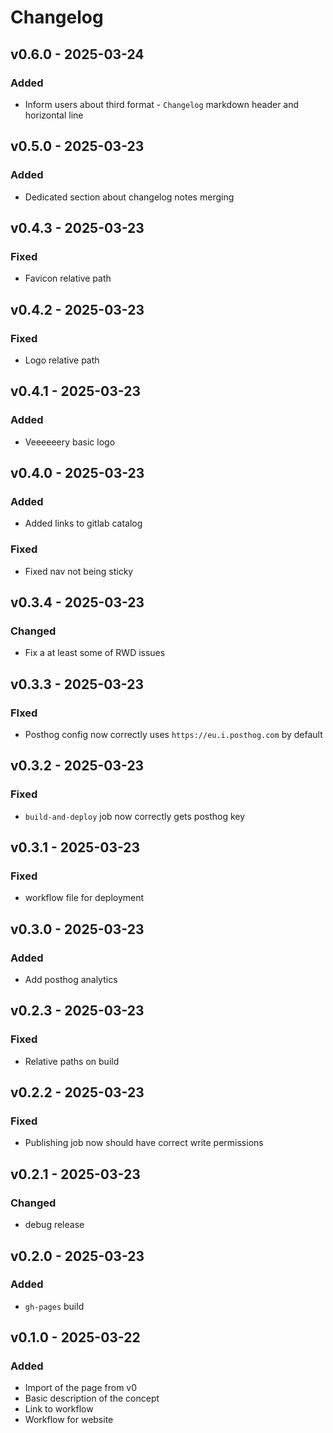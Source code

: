 # Changelog

## v0.6.0 - 2025-03-24
### Added
* Inform users about third format - `Changelog` markdown header and horizontal line

## v0.5.0 - 2025-03-23
### Added
* Dedicated section about changelog notes merging

## v0.4.3 - 2025-03-23
### Fixed
* Favicon relative path

## v0.4.2 - 2025-03-23
### Fixed
* Logo relative path

## v0.4.1 - 2025-03-23
### Added
* Veeeeeery basic logo

## v0.4.0 - 2025-03-23
### Added
* Added links to gitlab catalog

### Fixed
* Fixed nav not being sticky

## v0.3.4 - 2025-03-23
### Changed
* Fix a at least some of RWD issues

## v0.3.3 - 2025-03-23
### FIxed
* Posthog config now correctly uses `https://eu.i.posthog.com` by default

## v0.3.2 - 2025-03-23
### Fixed
* `build-and-deploy` job now correctly gets posthog key

## v0.3.1 - 2025-03-23
### Fixed
* workflow file for deployment

## v0.3.0 - 2025-03-23
### Added
* Add posthog analytics

## v0.2.3 - 2025-03-23
### Fixed
* Relative paths on build

## v0.2.2 - 2025-03-23
### Fixed
* Publishing job now should have correct write permissions

## v0.2.1 - 2025-03-23
### Changed
* debug release

## v0.2.0 - 2025-03-23
### Added
* `gh-pages` build

## v0.1.0 - 2025-03-22
### Added
* Import of the page from v0
* Basic description of the concept
* Link to workflow
* Workflow for website
